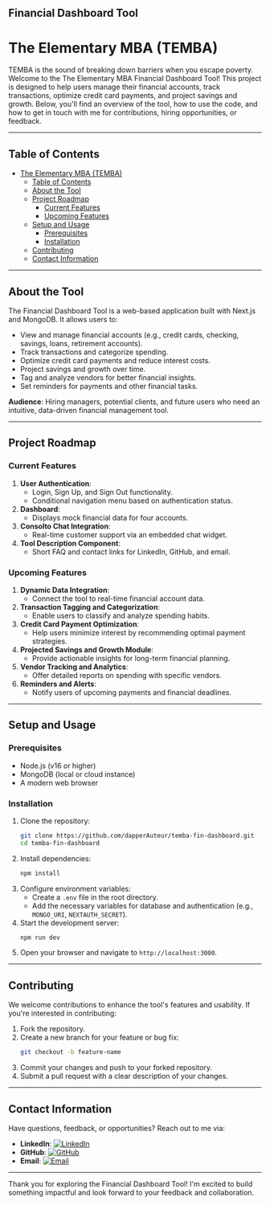 ## Financial Dashboard Tool
# The Elementary MBA (TEMBA)

TEMBA is the sound of breaking down barriers when you escape poverty. Welcome to the The Elementary MBA Financial Dashboard Tool! This project is designed to help users manage their financial accounts, track transactions, optimize credit card payments, and project savings and growth. Below, you'll find an overview of the tool, how to use the code, and how to get in touch with me for contributions, hiring opportunities, or feedback.

---

## Table of Contents
- [The Elementary MBA (TEMBA)](#the-elementary-mba-temba)
  - [Table of Contents](#table-of-contents)
  - [About the Tool](#about-the-tool)
  - [Project Roadmap](#project-roadmap)
    - [Current Features](#current-features)
    - [Upcoming Features](#upcoming-features)
  - [Setup and Usage](#setup-and-usage)
    - [Prerequisites](#prerequisites)
    - [Installation](#installation)
  - [Contributing](#contributing)
  - [Contact Information](#contact-information)

---

## About the Tool

The Financial Dashboard Tool is a web-based application built with Next.js and MongoDB. It allows users to:
- View and manage financial accounts (e.g., credit cards, checking, savings, loans, retirement accounts).
- Track transactions and categorize spending.
- Optimize credit card payments and reduce interest costs.
- Project savings and growth over time.
- Tag and analyze vendors for better financial insights.
- Set reminders for payments and other financial tasks.

**Audience**: Hiring managers, potential clients, and future users who need an intuitive, data-driven financial management tool.

---

## Project Roadmap

### Current Features
1. **User Authentication**:
   - Login, Sign Up, and Sign Out functionality.
   - Conditional navigation menu based on authentication status.
2. **Dashboard**:
   - Displays mock financial data for four accounts.
3. **Consolto Chat Integration**:
   - Real-time customer support via an embedded chat widget.
4. **Tool Description Component**:
   - Short FAQ and contact links for LinkedIn, GitHub, and email.

### Upcoming Features
1. **Dynamic Data Integration**:
   - Connect the tool to real-time financial account data.
2. **Transaction Tagging and Categorization**:
   - Enable users to classify and analyze spending habits.
3. **Credit Card Payment Optimization**:
   - Help users minimize interest by recommending optimal payment strategies.
4. **Projected Savings and Growth Module**:
   - Provide actionable insights for long-term financial planning.
5. **Vendor Tracking and Analytics**:
   - Offer detailed reports on spending with specific vendors.
6. **Reminders and Alerts**:
   - Notify users of upcoming payments and financial deadlines.

---

## Setup and Usage

### Prerequisites
- Node.js (v16 or higher)
- MongoDB (local or cloud instance)
- A modern web browser

### Installation
1. Clone the repository:
   ```bash
   git clone https://github.com/dapperAuteur/temba-fin-dashboard.git
   cd temba-fin-dashboard
   ```
2. Install dependencies:
   ```bash
   npm install
   ```
3. Configure environment variables:
   - Create a `.env` file in the root directory.
   - Add the necessary variables for database and authentication (e.g., `MONGO_URI`, `NEXTAUTH_SECRET`).
4. Start the development server:
   ```bash
   npm run dev
   ```
5. Open your browser and navigate to `http://localhost:3000`.

---

## Contributing

We welcome contributions to enhance the tool's features and usability. If you're interested in contributing:
1. Fork the repository.
2. Create a new branch for your feature or bug fix:
   ```bash
   git checkout -b feature-name
   ```
3. Commit your changes and push to your forked repository.
4. Submit a pull request with a clear description of your changes.

---

## Contact Information

Have questions, feedback, or opportunities? Reach out to me via:
- **LinkedIn**: [![LinkedIn](https://img.shields.io/badge/LinkedIn-Connect-blue)](http://www.linkedin.com/in/brandanthonymcdonald)
- **GitHub**: [![GitHub](https://img.shields.io/badge/GitHub-Visit-lightgrey)](https://github.com/dapperAuteur)
- **Email**: [![Email](https://img.shields.io/badge/Email-Contact-red)](mailto:a@awews.com)

---

Thank you for exploring the Financial Dashboard Tool! I'm excited to build something impactful and look forward to your feedback and collaboration.